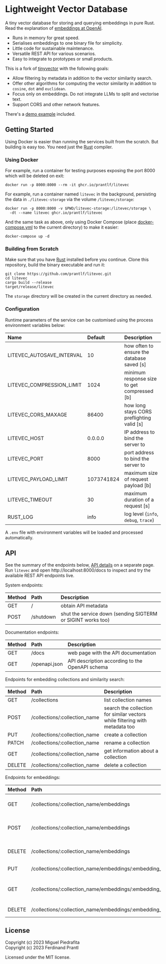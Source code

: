 # Lightweight Vector Database

A tiny vector database for storing and querying embeddings in pure Rust. Read the explanation of [embeddings at OpenAI].

* Runs in memory for great speed.
* Serialises embeddings to one binary file for simplicity.
* Little code for sustainable  maintenance.
* Versatile REST API for various scenarios.
* Easy to integrate to prototypes or small products.

This is a fork of [tinyvector] with the following goals:

* Allow filtering by metadata in addition to the vector similarity search.
* Offer other algorithms for computing the vector similarity in addition to `cosine`, `dot` and `euclidean`.
* Focus only on embeddings. Do not integrate LLMs to split and vectorise text.
* Support CORS and other network features.

There's a [demo example] included.

## Getting Started

Using Docker is easier than running the services built from the scratch. But building is easy too. You need just the [Rust] compiler.

### Using Docker

For example, run a container for testing purposes exposing the port 8000 which will be deleted on exit:

    docker run -p 8000:8000 --rm -it ghcr.io/prantlf/litevec

For example, run a container named `litevec` in the background, persisting the data in `./litevec-storage` via the volume `/litevec/storage`:

    docker run -p 8000:8000 -v $PWD/litevec-storage:/litevec/storage \
      -dt --name litevec ghcr.io/prantlf/litevec

And the same task as above, only using Docker Compose (place [docker-compose.yml] to the current directory) to make it easier:

    docker-compose up -d

### Building from Scratch

Make sure that you have [Rust] installed before you continue. Clone this repository, build the binary executable and run it:

    git clone https://github.com/prantlf/litevec.git
    cd litevec
    cargo build --release
    target/release/litevec

The `storage` directory will be created in the current directory as needed.

### Configuration

Runtime parameters of the service can be customised using the process environment variables below:

| Name                      | Default    | Description                                 |
|:--------------------------|:-----------|:--------------------------------------------|
| LITEVEC_AUTOSAVE_INTERVAL | 10         | how often to ensure the database saved [s]  |
| LITEVEC_COMPRESSION_LIMIT | 1024       | minimum response size to get compressed [b] |
| LITEVEC_CORS_MAXAGE       | 86400      | how long stays CORS preflighting valid [s]  |
| LITEVEC_HOST              | 0.0.0.0    | IP address to bind the server to            |
| LITEVEC_PORT              | 8000       | port address to bind the server to          |
| LITEVEC_PAYLOAD_LIMIT     | 1073741824 | maximum size of request payload [b]         |
| LITEVEC_TIMEOUT           | 30         | maximum duration of a request [s]           |
| RUST_LOG                  | info       | log level (`info`, `debug`, `trace`)        |

A `.env` file with environment variables will be loaded and processed automatically.

## API

See the summary of the endpoints below, [API details] on a separate page. Run `litevec` and open http://localhost:8000/docs to inspect and try the available REST API endpoints live.

System endpoints:

| Method | Path      | Description                                                 |
|:-------|:----------|:------------------------------------------------------------|
| GET    | /         | obtain API metadata                                         |
| POST   | /shutdown | shut the service down (sending SIGTERM or SIGINT works too) |

Documentation endpoints:

| Method | Path          | Description                                     |
|:-------|:--------------|:------------------------------------------------|
| GET    | /docs         | web page with the API documentation             |
| GET    | /openapi.json | API description according to the OpenAPI schema |

Endpoints for embedding collections and similarity search:

| Method | Path                          | Description                                                                 |
|:-------|:------------------------------|:----------------------------------------------------------------------------|
| GET    | /collections                  | list collection names                                                       |
| POST   | /collections/:collection_name | search the collection for similar vectors while filtering with metadata too |
| PUT    | /collections/:collection_name | create a collection                                                         |
| PATCH  | /collections/:collection_name | rename a collection                                                         |
| GET    | /collections/:collection_name | get information about a collection                                          |
| DELETE | /collections/:collection_name | delete a collection                                                         |

Endpoints for embeddings:

| Method | Path                                                   | Description                        |
|:-------|:-------------------------------------------------------|:-----------------------------------|
| GET    | /collections/:collection_name/embeddings               | list embedding identifiers         |
| POST   | /collections/:collection_name/embeddings               | filter embeddings with metadata    |
| DELETE | /collections/:collection_name/embeddings               | delete embeddings by metadata      |
| PUT    | /collections/:collection_name/embeddings/:embedding_id | create an embedding                |
| GET    | /collections/:collection_name/embeddings/:embedding_id | get information about an embedding |
| DELETE | /collections/:collection_name/embeddings/:embedding_id | delete an embedding                |

## License

Copyright (c) 2023 Miguel Piedrafita<br>
Copyright (c) 2023 Ferdinand Prantl

Licensed under the MIT license.

[embeddings at OpenAI]: https://platform.openai.com/docs/guides/embeddings/what-are-embeddings
[tinyvector]: https://github.com/m1guelpf/tinyvector
[demo example]: ./docs/DEMO.md
[Rust]: https://rustup.rs
[docker-compose.yml]: ./docker-compose.yml
[API details]: ./docs/API.md
